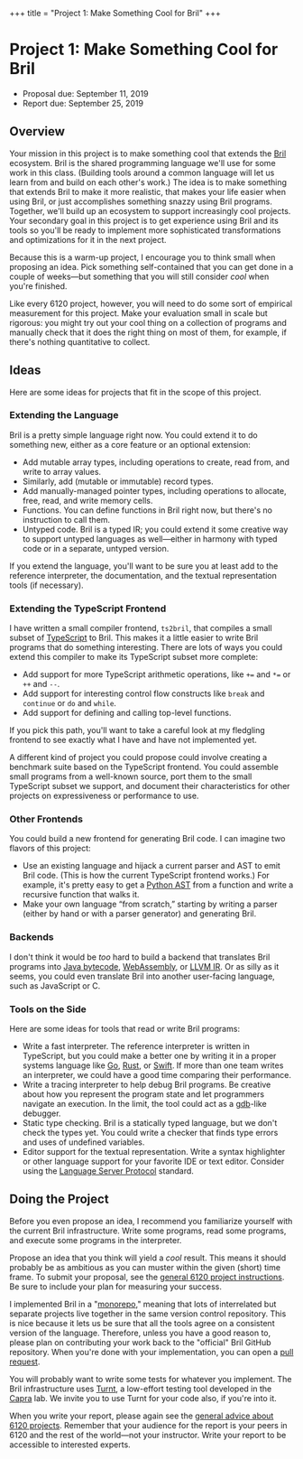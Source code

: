 +++
title = "Project 1: Make Something Cool for Bril"
+++
# Project 1: Make Something Cool for Bril

- Proposal due: September 11, 2019
- Report due: September 25, 2019


## Overview

Your mission in this project is to make something cool that extends the [Bril][] ecosystem.
Bril is the shared programming language we'll use for some work in this class.
(Building tools around a common language will let us learn from and build on each other's work.)
The idea is to make something that extends Bril to make it more realistic, that makes your life easier when using Bril, or just accomplishes something snazzy using Bril programs.
Together, we'll build up an ecosystem to support increasingly cool projects.
Your secondary goal in this project is to get experience using Bril and its tools so you'll be ready to implement more sophisticated transformations and optimizations for it in the next project.

Because this is a warm-up project, I encourage you to think small when proposing an idea.
Pick something self-contained that you can get done in a couple of weeks—but something that you will still consider *cool* when you're finished.

Like every 6120 project, however, you will need to do some sort of empirical measurement for this project.
Make your evaluation small in scale but rigorous:
you might try out your cool thing on a collection of programs and manually check that it does the right thing on most of them, for example, if there's nothing quantitative to collect.

[bril]: https://github.com/sampsyo/bril


## Ideas

Here are some ideas for projects that fit in the scope of this project.

### Extending the Language

Bril is a pretty simple language right now.
You could extend it to do something new, either as a core feature or an optional extension:

- Add mutable array types, including operations to create, read from, and write to array values.
- Similarly, add (mutable or immutable) record types.
- Add manually-managed pointer types, including operations to allocate, free, read, and write memory cells.
- Functions. You can define functions in Bril right now, but there's no instruction to call them.
- Untyped code. Bril is a typed IR; you could extend it some creative way to support untyped languages as well—either in harmony with typed code or in a separate, untyped version.

If you extend the language, you'll want to be sure you at least add to the reference interpreter, the documentation, and the textual representation tools (if necessary).

### Extending the TypeScript Frontend

I have written a small compiler frontend, `ts2bril`, that compiles a small subset of [TypeScript][] to Bril.
This makes it a little easier to write Bril programs that do something interesting.
There are lots of ways you could extend this compiler to make its TypeScript subset more complete:

- Add support for more TypeScript arithmetic operations, like `+=` and `*=` or `++` and `--`.
- Add support for interesting control flow constructs like `break` and `continue` or `do` and `while`.
- Add support for defining and calling top-level functions.

If you pick this path, you'll want to take a careful look at my fledgling frontend to see exactly what I have and have not implemented yet.

A different kind of project you could propose could involve creating a benchmark suite based on the TypeScript frontend.
You could assemble small programs from a well-known source, port them to the small TypeScript subset we support, and document their characteristics for other projects on expressiveness or performance to use.

[typescript]: https://www.typescriptlang.org

### Other Frontends

You could build a new frontend for generating Bril code.
I can imagine two flavors of this project:

- Use an existing language and hijack a current parser and AST to emit Bril code. (This is how the current TypeScript frontend works.) For example, it's pretty easy to get a [Python AST][pyast] from a function and write a recursive function that walks it.
- Make your own language “from scratch,” starting by writing a parser (either by hand or with a parser generator) and generating Bril.

[pyast]: https://docs.python.org/3/library/ast.html

### Backends

I don't think it would be *too* hard to build a backend that translates Bril programs into [Java bytecode][jvm], [WebAssembly][wasm], or [LLVM IR][llvm].
Or as silly as it seems, you could even translate Bril into another user-facing language, such as JavaScript or C.

[jvm]: https://docs.oracle.com/javase/specs/jvms/se7/html/
[wasm]: https://webassembly.org
[llvm]: https://llvm.org/docs/LangRef.html

### Tools on the Side

Here are some ideas for tools that read or write Bril programs:

- Write a fast interpreter. The reference interpreter is written in TypeScript, but you could make a better one by writing it in a proper systems language like [Go][], [Rust][], or [Swift][]. If more than one team writes an interpreter, we could have a good time comparing their performance.
- Write a tracing interpreter to help debug Bril programs. Be creative about how you represent the program state and let programmers navigate an execution. In the limit, the tool could act as a [gdb][]-like debugger.
- Static type checking. Bril is a statically typed language, but we don't check the types yet. You could write a checker that finds type errors and uses of undefined variables.
- Editor support for the textual representation. Write a syntax highlighter or other language support for your favorite IDE or text editor. Consider using the [Language Server Protocol][lsp] standard.

[go]: https://golang.org
[rust]: https://www.rust-lang.org
[swift]: https://developer.apple.com/swift/
[gdb]: https://www.gnu.org/software/gdb/
[lsp]: https://langserver.org


## Doing the Project

Before you even propose an idea, I recommend you familiarize yourself with the current Bril infrastructure.
Write some programs, read some programs, and execute some programs in the interpreter.

Propose an idea that you think will yield a *cool* result.
This means it should probably be as ambitious as you can muster within the given (short) time frame.
To submit your proposal, see the [general 6120 project instructions][project].
Be sure to include your plan for measuring your success.

I implemented Bril in a "[monorepo][monorepo]," meaning that lots of interrelated but separate projects live together in the same version control repository.
This is nice because it lets us be sure that all the tools agree on a consistent version of the language.
Therefore, unless you have a good reason to, please plan on contributing your work back to the "official" Bril GitHub repository.
When you're done with your implementation, you can open a [pull request][pr].

You will probably want to write some tests for whatever you implement.
The Bril infrastructure uses [Turnt][], a low-effort testing tool developed in the [Capra][] lab.
We invite you to use Turnt for your code also, if you're into it.

When you write your report, please again see the [general advice about 6120 projects][project].
Remember that your audience for the report is your peers in 6120 and the rest of the world—not your instructor.
Write your report to be accessible to interested experts.

[monorepo]: https://gomonorepo.org
[pr]: https://help.github.com/en/articles/about-pull-requests
[turnt]: https://github.com/cucapra/turnt
[capra]: https://capra.cs.cornell.edu
[project]: @/project/_index.md
